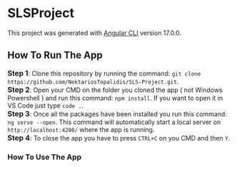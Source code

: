# SLSProject

This project was generated with [Angular CLI](https://github.com/angular/angular-cli) version 17.0.0.

## How To Run The App 

<b style="font-size: 16px">Step 1</b>: Clone this repository by running the command: `git clone https://github.com/NektariosTopalidis/SLS-Project.git`.  <br>
<b style="font-size: 16px">Step 2</b>: Open your CMD on the folder you cloned the app ( not Windows Powershell ) and run this command: `npm install`. If you want to open it in VS Code just type `code .`.  <br>
<b style="font-size: 16px">Step 3</b>: Once all the packages have been installed you run this command: `ng serve --open`. This command will automatically start a local server on `http://localhost:4200/` where the app is running.   <br>
<b style="font-size: 16px">Step 4</b>: To close the app you have to press `CTRL+C` on you CMD and then `Y`.  <br>
 
### How To Use The App

